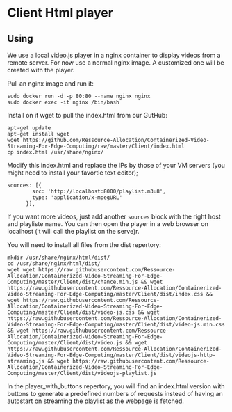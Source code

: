 
# Client Html player

## Using


We use a local video.js player in a nginx container to display videos from a remote server.
For now use a normal nginx image. A customized one will be created with the player.

Pull an nginx image and run it:
```
sudo docker run -d -p 80:80 --name nginx nginx
sudo docker exec -it nginx /bin/bash
```
Install on it wget to pull the index.html from our GutHub:
```
apt-get update
apt-get install wget
wget https://github.com/Ressource-Allocation/Containerized-Video-Streaming-For-Edge-Computing/raw/master/Client/index.html
cp index.html /usr/share/nginx/
```
Modify this index.html and replace the IPs by those of your VM servers (you might need to install your favortie text editor);
```
sources: [{
        src: 'http://localhost:8000/playlist.m3u8',
        type: 'application/x-mpegURL'
      }],
```

If you want more videos, just add another ```sources``` block with the right host and playliste name.
You can then open the player in a web browser on localhost (it will call the playlist on the serve)r.

You will need to install all files from the dist repertory:

```
mkdir /usr/share/nginx/html/dist/
cd /usr/share/nginx/html/dist/
wget wget https://raw.githubusercontent.com/Ressource-Allocation/Containerized-Video-Streaming-For-Edge-Computing/master/Client/dist/chance.min.js && wget https://raw.githubusercontent.com/Ressource-Allocation/Containerized-Video-Streaming-For-Edge-Computing/master/Client/dist/index.css && wget https://raw.githubusercontent.com/Ressource-Allocation/Containerized-Video-Streaming-For-Edge-Computing/master/Client/dist/video-js.css && wget https://raw.githubusercontent.com/Ressource-Allocation/Containerized-Video-Streaming-For-Edge-Computing/master/Client/dist/video-js.min.css && wget https://raw.githubusercontent.com/Ressource-Allocation/Containerized-Video-Streaming-For-Edge-Computing/master/Client/dist/video.js && wget https://raw.githubusercontent.com/Ressource-Allocation/Containerized-Video-Streaming-For-Edge-Computing/master/Client/dist/videojs-http-streaming.js && wget https://raw.githubusercontent.com/Ressource-Allocation/Containerized-Video-Streaming-For-Edge-Computing/master/Client/dist/videojs-playlist.js
```

In the player_with_buttons repertory, you will find an index.html version with buttons to generate a predefined numbers of requests instead of having an autostart on streaming the playlist as the webpage is fetched.
